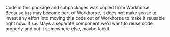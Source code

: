 Code in this package and subpackages was copied from Workhorse. Because `kas` may become part of Workhorse, it does not make sense to
invest any effort into moving this code out of Workhorse to make it reusable right now. If `kas` stays a separate component
we'd want to reuse code properly and put it somewhere else, maybe labkit.
